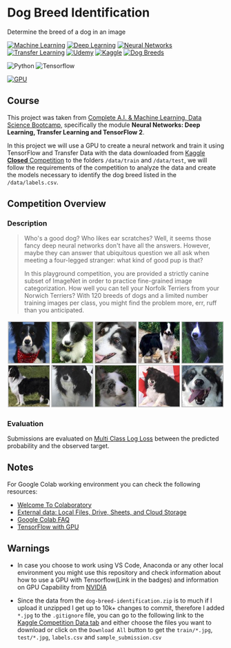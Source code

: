 # Dog Breed Identification
Determine the breed of a dog in an image

[![Machine Learning](https://img.shields.io/badge/%F0%9F%A4%96-Machine_Learning-black)](https://en.wikipedia.org/wiki/Machine_learning)
[![Deep Learning](https://img.shields.io/badge/%F0%9F%A4%96-Deep_Learning-orange)](https://en.wikipedia.org/wiki/Deep_learning)
[![Neural Networks](https://img.shields.io/badge/%F0%9F%A7%A0-Neural_Networks-pink)](https://en.wikipedia.org/wiki/Artificial_neural_network)
[![Transfer Learning](https://img.shields.io/badge/%E2%9A%97%EF%B8%8F-Transfer_Learning-green)](https://en.wikipedia.org/wiki/Transfer_learning)
[![Udemy](https://img.shields.io/badge/%F0%9F%8E%93-Udemy-a435f0)](https://www.udemy.com/)
[![Kaggle](https://img.shields.io/badge/%F0%9F%92%BB-Kaggle-20beff)](https://www.kaggle.com/)
[![Dog Breeds](https://img.shields.io/badge/%F0%9F%90%BE-Dog_Breeds-lightgrey)](https://en.wikipedia.org/wiki/List_of_dog_breeds)

![Python](https://img.shields.io/badge/Python-informational?style=flat&logo=python&logoColor=f7db5d&color=326998)
![Tensorflow](https://img.shields.io/badge/Tensorflow-informational?style=flat&logo=tensorflow&color=326998)

[![GPU](https://img.shields.io/badge/%F0%9F%8E%AE-TensorFlow_with_GPU-FF9300)](https://www.tensorflow.org/guide/gpu)

## Course
This project was taken from [Complete A.I. & Machine Learning, Data Science Bootcamp](https://www.udemy.com/course/complete-machine-learning-and-data-science-zero-to-mastery/?couponCode=KEEPLEARNING), specifically the module **Neural Networks: Deep Learning, Transfer Learning and TensorFlow 2**.

In this project we will use a GPU to create a neural network and train it using TensorFlow and Transfer Data with the data downloaded from [Kaggle **Closed** Competition](https://www.kaggle.com/c/dog-breed-identification/overview) to the folders `/data/train` and `/data/test`, we will follow the requirements of the competition to analyze the data and create the models necessary to identify the dog breed listed in the `/data/labels.csv`.

## Competition Overview
### Description
> Who's a good dog? Who likes ear scratches? Well, it seems those fancy deep neural networks don't have all the answers. However, maybe they can answer that ubiquitous question we all ask when meeting a four-legged stranger: what kind of good pup is that?
> 
> In this playground competition, you are provided a strictly canine subset of ImageNet in order to practice fine-grained image categorization. How well you can tell your Norfolk Terriers from your Norwich Terriers? With 120 breeds of dogs and a limited number training images per class, you might find the problem more, err, ruff than you anticipated.

![Dogos](./assets/border_collies.png)

### Evaluation
Submissions are evaluated on [Multi Class Log Loss](https://www.kaggle.com/wiki/MultiClassLogLoss) between the predicted probability and the observed target.

## Notes
For Google Colab working environment you can check the following resources:
* [Welcome To Colaboratory](https://colab.research.google.com/notebooks/intro.ipynb)
* [External data: Local Files, Drive, Sheets, and Cloud Storage](https://colab.research.google.com/notebooks/io.ipynb)
* [Google Colab FAQ](https://research.google.com/colaboratory/faq.html)
* [TensorFlow with GPU](https://colab.research.google.com/notebooks/gpu.ipynb)

## Warnings
* In case you choose to work using VS Code, Anaconda or any other local environment you might use this repository and check information about how to use a GPU with Tensorflow(Link in the badges) and information on GPU Capability from [NVIDIA](https://developer.nvidia.com/cuda-gpus)

* Since the data from the `dog-breed-identification.zip` is to much if I upload it unzipped I get up to 10k+ changes to commit, therefore I added `*.jpg` to the `.gitignore` file, you can go to the following link to the [Kaggle Competition Data tab](https://www.kaggle.com/c/dog-breed-identification/data) and either choose the files you want to download or click on the `Download All` button to get the `train/*.jpg`, `test/*.jpg`, `labels.csv` and `sample_submission.csv`
